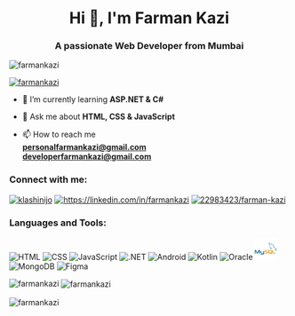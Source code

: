 <h1 align="center">Hi 👋, I'm Farman Kazi</h1>
<h3 align="center">A passionate Web Developer from Mumbai</h3>

<p align="left"> <img src="https://komarev.com/ghpvc/?username=farmankazi&label=Profile%20views&color=0e75b6&style=flat" alt="farmankazi" /> </p>

<p align="left"> <a href="https://github.com/ryo-ma/github-profile-trophy"><img src="https://github-profile-trophy.vercel.app/?username=farmankazi" alt="farmankazi" /></a> </p>


- 🌱 I’m currently learning **ASP.NET & C#**

- 💬 Ask me about **HTML, CSS & JavaScript**

- 📫 How to reach me <br>
**personalfarmankazi@gmail.com** <br>
**developerfarmankazi@gmail.com**

<h3 align="left">Connect with me:</h3>
<p align="left">
<a href="https://twitter.com/klashinijo" target="blank">
    <img align="center" src="https://raw.githubusercontent.com/rahuldkjain/github-profile-readme-generator/master/src/images/icons/Social/twitter.svg" alt="klashinijo" height="30" width="40" /></a>
<a href="https://linkedin.com/in/https://linkedin.com/in/farmankazi" target="blank"><img align="center" src="https://raw.githubusercontent.com/rahuldkjain/github-profile-readme-generator/master/src/images/icons/Social/linked-in-alt.svg" alt="https://linkedin.com/in/farmankazi" height="30" width="40" /></a>
<a href="https://stackoverflow.com/users/22983423/farman-kazi" target="blank"><img align="center" src="https://raw.githubusercontent.com/rahuldkjain/github-profile-readme-generator/master/src/images/icons/Social/stack-overflow.svg" alt="22983423/farman-kazi" height="30" width="40" /></a>
</p>

<h3 align="left">Languages and Tools:</h3>
<p>
    <img src="https://drive.google.com/uc?export=view&id=1swOUDBcafxRd8n3-Vnxny5oJRT43RjGE" alt="HTML" width="40" height="40"/>
    <img src="https://drive.google.com/uc?export=view&id=1i7fY5_ZU85hpEVx6XZmzdUOSI1nXOH2o" alt="CSS" width="40" height="40"/>
    <img src="https://drive.google.com/uc?export=view&id=1eYtqcHvh6RyKIR3fbE_rBjrkxMqbV_Ky" alt="JavaScript" width="40" height="40"/>
    <img src="https://drive.google.com/uc?export=view&id=1RYaWDCublEKKEF0iIxPKK6dtuiaOkQxS" alt=".NET" width="40" height="40"/>
    <img src="https://drive.google.com/uc?export=view&id=1P4KmQUv01rvfFBrQNBMXP1LHPyBv2vDQ" alt="Android" width="40" height="40"/>
    <img src="https://drive.google.com/uc?export=view&id=12y8N4gMgeNVp9L1uRpTj1aDGShEerMl-" alt="Kotlin" width="40" height="40"/>
    <img src="https://drive.google.com/uc?export=view&id=1Ose6Wo-NrtzFZDPmLNuBRAFmi89-UawN" alt="Oracle" width="40" height="40"/>
    <img src="https://raw.githubusercontent.com/devicons/devicon/master/icons/mysql/mysql-original-wordmark.svg" alt="MySQL" width="40" height="40"/>
    <img src="https://drive.google.com/uc?export=view&id=15dOTZXs9fGAV9T2KzBJLk5dVLh76E_Py" alt="MongoDB" width="80" height="40"/>
    <img src="https://drive.google.com/uc?export=view&id=1X4HaHLMYWzWxiDEBbQFasKOJp47b3maY" alt="Figma" width="40" height="40"/>
</p>

<p><img align="left" src="https://github-readme-stats.vercel.app/api/top-langs?username=farmankazi&show_icons=true&locale=en&layout=compact" alt="farmankazi" /></p>

<p>&nbsp;<img align="center" src="https://github-readme-stats.vercel.app/api?username=farmankazi&show_icons=true&locale=en" alt="farmankazi" /></p>

<p><img align="center" src="https://github-readme-streak-stats.herokuapp.com/?user=farmankazi&" alt="farmankazi" /></p>


<!---
farmankazi/farmankazi is a ✨ special ✨ repository because its `README.md` (this file) appears on your GitHub profile.
You can click the Preview link to take a look at your changes.
--->
